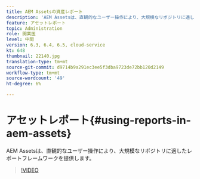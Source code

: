 ```yaml
---
title: AEM Assetsの資産レポート
description: 'AEM Assetsは、直観的なユーザー操作により、大規模なリポジトリに適したレポートフレームワークを提供します。 '
feature: アセットレポート
topic: Administration
role: 開業医
level: 中間
version: 6.3, 6.4, 6.5, cloud-service
kt: 648
thumbnail: 22140.jpg
translation-type: tm+mt
source-git-commit: d9714b9a291ec3ee5f3dba9723de72bb120d2149
workflow-type: tm+mt
source-wordcount: '49'
ht-degree: 6%

---
```



# アセットレポート{#using-reports-in-aem-assets}

AEM Assetsは、直観的なユーザー操作により、大規模なリポジトリに適したレポートフレームワークを提供します。

>[!VIDEO](https://video.tv.adobe.com/v/22140/?quality=12&learn=on)

